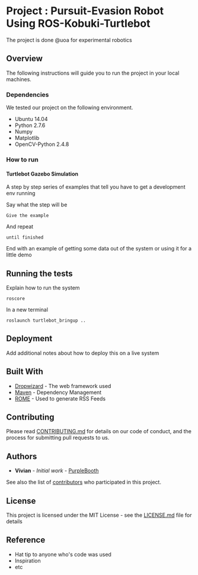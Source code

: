 # Project : Pursuit-Evasion Robot Using ROS-Kobuki-Turtlebot
The project is done @uoa for experimental robotics

## Overview

The following instructions will guide you to run the project in your local machines.

### Dependencies

We tested our project on the following environment.
* Ubuntu 14.04
* Python 2.7.6
* Numpy
* Matplotlib
* OpenCV-Python 2.4.8

### How to run
#### Turtlebot Gazebo Simulation

A step by step series of examples that tell you have to get a development env running

Say what the step will be

```
Give the example
```

And repeat

```
until finished
```

End with an example of getting some data out of the system or using it for a little demo

## Running the tests

Explain how to run the system
```
roscore
```
In a new terminal
```
roslaunch turtlebot_bringup ..
```
## Deployment

Add additional notes about how to deploy this on a live system

## Built With

* [Dropwizard](http://www.dropwizard.io/1.0.2/docs/) - The web framework used
* [Maven](https://maven.apache.org/) - Dependency Management
* [ROME](https://rometools.github.io/rome/) - Used to generate RSS Feeds

## Contributing

Please read [CONTRIBUTING.md](https://gist.github.com/PurpleBooth/b24679402957c63ec426) for details on our code of conduct, and the process for submitting pull requests to us.

## Authors

* **Vivian** - *Initial work* - [PurpleBooth](https://github.com/PurpleBooth)

See also the list of [contributors](https://github.com/your/project/contributors) who participated in this project.

## License

This project is licensed under the MIT License - see the [LICENSE.md](LICENSE.md) file for details

## Reference 

* Hat tip to anyone who's code was used
* Inspiration
* etc
